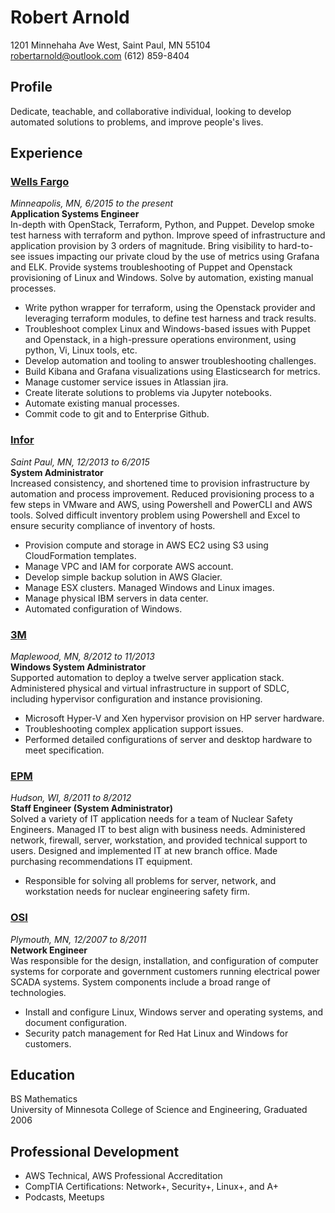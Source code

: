 # Robert Arnold

1201 Minnehaha Ave West, Saint Paul, MN 55104  
robertarnold@outlook.com
(612) 859-8404

## Profile

Dedicate, teachable, and collaborative individual, looking to develop automated solutions to problems, and improve people's lives.

## Experience

### [Wells Fargo][]
_Minneapolis, MN, 6/2015 to the present_  
**Application Systems Engineer**  
In-depth with OpenStack, Terraform, Python, and Puppet. Develop smoke test harness with terraform and python. Improve speed of infrastructure and application provision by 3 orders of magnitude. Bring visibility to hard-to-see issues impacting our private cloud by the use of metrics using Grafana and ELK. Provide systems troubleshooting of Puppet and Openstack provisioning of Linux and Windows. Solve by automation, existing manual processes.  

* Write python wrapper for terraform, using the Openstack provider and leveraging terraform modules, to define test harness and track results.
* Troubleshoot complex Linux and Windows-based issues with Puppet and Openstack, in a high-pressure operations environment, using python, Vi, Linux tools, etc.
* Develop automation and tooling to answer troubleshooting challenges.
* Build Kibana and Grafana visualizations using Elasticsearch for metrics.
* Manage customer service issues in Atlassian jira.
* Create literate solutions to problems via Jupyter notebooks.
* Automate existing manual processes.
* Commit code to git and to Enterprise Github.

### [Infor][]
_Saint Paul, MN, 12/2013 to 6/2015_    
**System Administrator**  
Increased consistency, and shortened time to provision infrastructure by automation and process improvement. Reduced provisioning process to a few steps in VMware and AWS, using Powershell and PowerCLI and AWS tools. Solved difficult inventory problem using Powershell and Excel to ensure security compliance of inventory of hosts.  

* Provision compute and storage in AWS EC2 using S3 using CloudFormation templates.
* Manage VPC and IAM for corporate AWS account.
* Develop simple backup solution in AWS Glacier.
* Manage ESX clusters. Managed Windows and Linux images.
* Manage physical IBM servers in data center.
* Automated configuration of Windows.

### [3M][]
_Maplewood, MN, 8/2012 to 11/2013_    
**Windows System Administrator**  
Supported automation to deploy a twelve server application stack. Administered physical and virtual infrastructure in support of SDLC, including hypervisor configuration and instance provisioning. 

* Microsoft Hyper-V and Xen hypervisor provision on HP server hardware.  
* Troubleshooting complex application support issues.
* Performed detailed configurations of server and desktop hardware to meet specification.

### [EPM][]
_Hudson, WI, 8/2011 to 8/2012_   
**Staff Engineer (System Administrator)**  
Solved a variety of IT application needs for a team of Nuclear Safety Engineers. Managed IT to best align with business needs. Administered network, firewall, server, workstation, and provided technical support to users. Designed and implemented IT at new branch office. Made purchasing recommendations IT equipment.  

* Responsible for solving all problems for server, network, and workstation needs for nuclear engineering safety firm.

### [OSI][]
_Plymouth, MN, 12/2007 to 8/2011_    
**Network Engineer**  
Was responsible for the design, installation, and configuration of computer systems for corporate and government customers running electrical power SCADA systems. System components include a broad range of technologies.  

* Install and configure Linux, Windows server and operating systems, and document configuration.
* Security patch management for Red Hat Linux and Windows for customers.

## Education
BS Mathematics  
University of Minnesota College of Science and Engineering, Graduated 2006

## Professional Development
* AWS Technical, AWS Professional Accreditation
* CompTIA Certifications: Network+, Security+, Linux+, and A+
* Podcasts, Meetups


[Wells Fargo]: http://wellsfargo.com
[3M]: http://3m.com/us
[Infor]: http://infor.com
[EPM]: http://www.epm-inc.com/
[OSI]: http://osii.com
